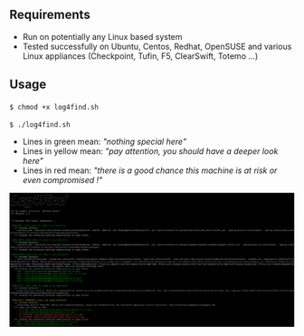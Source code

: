 
## Requirements

- Run on potentially any Linux based system
- Tested successfully on Ubuntu, Centos, Redhat, OpenSUSE and various Linux appliances (Checkpoint, Tufin, F5, ClearSwift, Totemo ...)

## Usage

`$ chmod +x log4find.sh`

`$ ./log4find.sh`

- Lines in green mean: *"nothing special here"*
- Lines in yellow mean: *"pay attention, you should have a deeper look here"*
- Lines in red mean: *"there is a good chance this machine is at risk or even compromised !"*

![](screenshot-linux.png)
